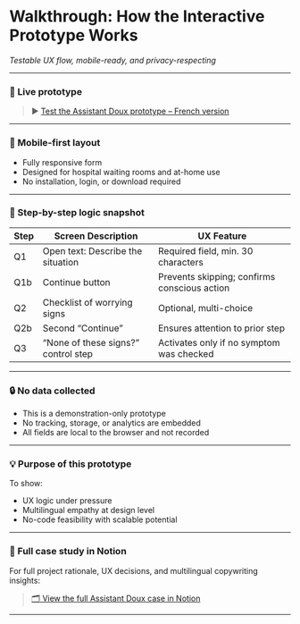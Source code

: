 # Walkthrough: How the Interactive Prototype Works
*Testable UX flow, mobile-ready, and privacy-respecting*

---

### 🔗 Live prototype

> ▶️ [Test the Assistant Doux prototype – French version](https://tally.so/r/woxvze)

---

### 📱 Mobile-first layout

- Fully responsive form
- Designed for hospital waiting rooms and at-home use
- No installation, login, or download required

---

### 🧭 Step-by-step logic snapshot

| Step | Screen Description                                      | UX Feature                                       |
|------|----------------------------------------------------------|--------------------------------------------------|
| Q1   | Open text: Describe the situation                       | Required field, min. 30 characters               |
| Q1b  | Continue button                                          | Prevents skipping; confirms conscious action     |
| Q2   | Checklist of worrying signs                             | Optional, multi-choice                           |
| Q2b  | Second “Continue”                                        | Ensures attention to prior step                 |
| Q3   | “None of these signs?” control step                      | Activates only if no symptom was checked        |

---

### 🔒 No data collected

- This is a demonstration-only prototype
- No tracking, storage, or analytics are embedded
- All fields are local to the browser and not recorded

---

### 💡 Purpose of this prototype

To show:
- UX logic under pressure
- Multilingual empathy at design level
- No-code feasibility with scalable potential

---

### 📁 Full case study in Notion

For full project rationale, UX decisions, and multilingual copywriting insights:
> [🗂 View the full Assistant Doux case in Notion](https://typhoon-twilight-962.notion.site/Assistant-Doux-UX-Prototype-pour-all-ger-les-urgences-p-diatriques-1d5e1e1b441280d6b753d57588361956)

---
